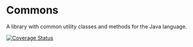 Commons
=======

A library with common utility classes and methods for the Java language.

[![Coverage Status](https://coveralls.io/repos/github/seintur/commons/badge.svg?branch=master)](https://coveralls.io/github/seintur/commons?branch=master)
